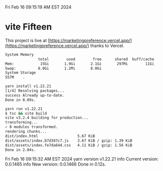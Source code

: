 Fri Feb 16 09:15:19 AM EST 2024

# vite Fifteen


This project is live at [https://marketingpreference.vercel.app/](https://marketingpreference.vercel.app/) thanks to Vercel.

```bash
System Memory
               total        used        free      shared  buff/cache   available
Mem:            15Gi       1.9Gi       2.1Gi       297Mi        11Gi        13Gi
Swap:          8.0Gi       1.2Mi       8.0Gi
System Storage
557M	.
```
```bash
yarn install v1.22.21
[1/4] Resolving packages...
success Already up-to-date.
Done in 0.09s.
```
```bash
yarn run v1.22.21
$ tsc && vite build
vite v3.2.4 building for production...
transforming...
✓ 8 modules transformed.
rendering chunks...
dist/index.html                  5.67 KiB
dist/assets/index.b7d397c7.js    3.67 KiB / gzip: 1.39 KiB
dist/assets/index.fe7da64d.css   4.11 KiB / gzip: 1.56 KiB
Done in 2.04s.
```
Fri Feb 16 09:15:32 AM EST 2024
yarn version v1.22.21
info Current version: 0.0.1465
info New version: 0.0.1466
Done in 0.12s.
